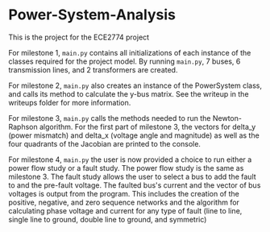 # Power-System-Analysis
This is the project for the ECE2774 project

For milestone 1, ``main.py`` contains all initializations of each instance of the 
classes required for the project model. By running ``main.py``, 7 buses, 6 transmission lines,
and 2 transformers are created.

For milestone 2, ``main.py`` also creates an instance of the PowerSystem class, and calls
its method to calculate the y-bus matrix. See the writeup in the writeups folder
for more information.

For milestone 3, ``main.py`` calls the methods needed to run the Newton-Raphson algorithm.
For the first part of milestone 3, the vectors for delta_y (power mismatch) and delta_x
(voltage angle and magnitude) as well as the four quadrants of the Jacobian are printed to the console.

For milestone 4, ``main.py`` the user is now provided a choice to run either a power flow study or a 
fault study. The power flow study is the same as milestone 3. The fault study allows the user to select a bus
to add the fault to and the pre-fault voltage. The faulted bus's current and the vector of bus voltages is output
from the program.
This includes the creation of the positive, negative, and zero sequence networks and the algorithm for calculating
phase voltage and current for any type of fault (line to line, single line to ground, double line to ground, and symmetric)

